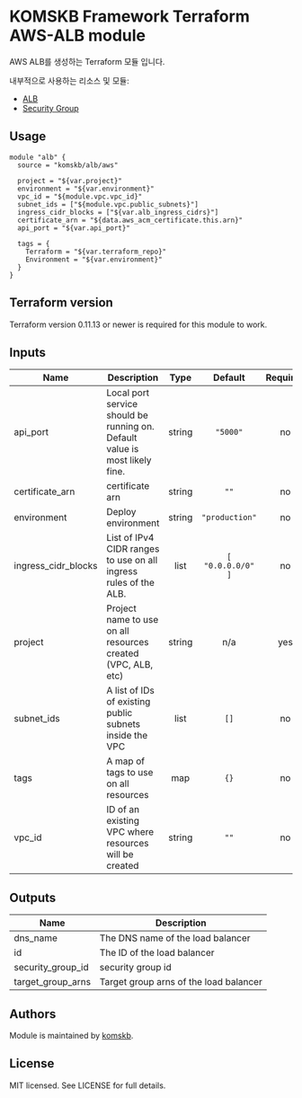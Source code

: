 # KOMSKB Framework Terraform AWS-ALB module 

AWS ALB를 생성하는 Terraform 모듈 입니다.

내부적으로 사용하는 리소스 및 모듈:

* [ALB](https://github.com/terraform-aws-modules/terraform-aws-alb)
* [Security Group](https://github.com/terraform-aws-modules/terraform-aws-security-group)

## Usage

```hcl
module "alb" {
  source = "komskb/alb/aws"

  project = "${var.project}"
  environment = "${var.environment}"
  vpc_id = "${module.vpc.vpc_id}"
  subnet_ids = ["${module.vpc.public_subnets}"]
  ingress_cidr_blocks = ["${var.alb_ingress_cidrs}"]
  certificate_arn = "${data.aws_acm_certificate.this.arn}"
  api_port = "${var.api_port}"

  tags = {
    Terraform = "${var.terraform_repo}"
    Environment = "${var.environment}"
  }
}
```

## Terraform version

Terraform version 0.11.13 or newer is required for this module to work.


<!-- BEGINNING OF PRE-COMMIT-TERRAFORM DOCS HOOK -->
## Inputs

| Name | Description | Type | Default | Required |
|------|-------------|:----:|:-----:|:-----:|
| api\_port | Local port service should be running on. Default value is most likely fine. | string | `"5000"` | no |
| certificate\_arn | certificate arn | string | `""` | no |
| environment | Deploy environment | string | `"production"` | no |
| ingress\_cidr\_blocks | List of IPv4 CIDR ranges to use on all ingress rules of the ALB. | list | `[ "0.0.0.0/0" ]` | no |
| project | Project name to use on all resources created (VPC, ALB, etc) | string | n/a | yes |
| subnet\_ids | A list of IDs of existing public subnets inside the VPC | list | `[]` | no |
| tags | A map of tags to use on all resources | map | `{}` | no |
| vpc\_id | ID of an existing VPC where resources will be created | string | `""` | no |

## Outputs

| Name | Description |
|------|-------------|
| dns\_name | The DNS name of the load balancer |
| id | The ID of the load balancer |
| security\_group\_id | security group id |
| target\_group\_arns | Target group arns of the load balancer |

<!-- END OF PRE-COMMIT-TERRAFORM DOCS HOOK -->


## Authors

Module is maintained by [komskb](https://github.com/komskb).

## License

MIT licensed. See LICENSE for full details.
